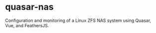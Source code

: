 # quasar-nas
Configuration and monitoring of a Linux ZFS NAS system using Quasar, Vue, and FeathersJS.
